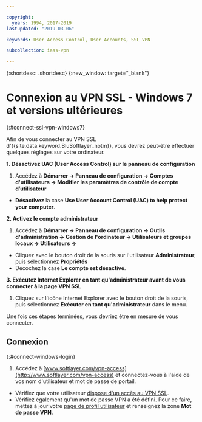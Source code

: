 ```yaml
---

copyright:
  years: 1994, 2017-2019
lastupdated: "2019-03-06"

keywords: User Access Control, User Accounts, SSL VPN

subcollection: iaas-vpn

---
```


{:shortdesc: .shortdesc}
{:new_window: target="_blank"}

# Connexion au VPN SSL - Windows 7 et versions ultérieures
{:#connect-ssl-vpn-windows7}

Afin de vous connecter au VPN SSL d'{{site.data.keyword.BluSoftlayer_notm}}, vous devrez peut-être effectuer quelques réglages sur votre ordinateur.

**1. Désactivez UAC (User Access Control) sur le panneau de configuration**

1. Accédez à **Démarrer -> Panneau de configuration -> Comptes d'utilisateurs -> Modifier les paramètres de contrôle de compte d’utilisateur**
* **Désactivez** la case **Use User Account Control (UAC) to help protect your computer**.

**2. Activez le compte administrateur**

1. Accédez à **Démarrer -> Panneau de configuration -> Outils d'administration -> Gestion de l'ordinateur -> Utilisateurs et groupes locaux -> Utilisateurs ->** 
* Cliquez avec le bouton droit de la souris sur l'utilisateur **Administrateur**, puis sélectionnez **Propriétés** 
* Décochez la case **Le compte est désactivé**.

**3. Exécutez Internet Explorer en tant qu'administrateur avant de vous connecter à la page VPN SSL**

1. Cliquez sur l'icône Internet Explorer avec le bouton droit de la souris, puis sélectionnez **Exécuter en tant qu'administrateur** dans le menu.

Une fois ces étapes terminées, vous devriez être en mesure de vous connecter. 

## Connexion
{:#connect-windows-login}

1. Accédez à [www.softlayer.com/vpn-access](http://www.softlayer.com/vpn-access) et connectez-vous à l'aide de vos nom d'utilisateur et mot de passe de portail. 
* Vérifiez que votre utilisateur [dispose d'un accès au VPN SSL](/docs/infrastructure/iaas-vpn?topic=VPN-activate-or-deactivate-ssl-vpn-access-for-a-user).  
* Vérifiez également qu'un mot de passe VPN a été défini. Pour ce faire, mettez à jour votre [page de profil utilisateur](https://control.softlayer.com/account/user/profile) et renseignez la zone **Mot de passe VPN**.
